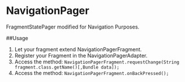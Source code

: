 # NavigationPager
FragmentStatePager modified for Navigation Purposes.

##Usage
1. Let your fragment extend NavigationPagerFragment.
2. Register your Fragment in the NavigationPagerAdapter.
3. Access the method:
`NavigationPagerFragment.requestChange(String fragment.class.getName()[,Bundle data]);`
4. Access the method:
`NavigationPagerFragment.onBackPressed();`
